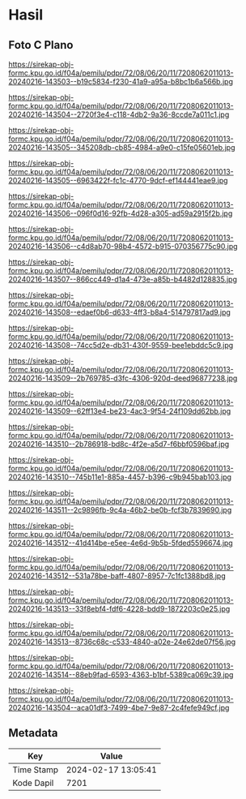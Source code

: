 # Hasil

## Foto C Plano

https://sirekap-obj-formc.kpu.go.id/f04a/pemilu/pdpr/72/08/06/20/11/7208062011013-20240216-143503--b19c5834-f230-41a9-a95a-b8bc1b6a566b.jpg

https://sirekap-obj-formc.kpu.go.id/f04a/pemilu/pdpr/72/08/06/20/11/7208062011013-20240216-143504--2720f3e4-c118-4db2-9a36-8ccde7a011c1.jpg

https://sirekap-obj-formc.kpu.go.id/f04a/pemilu/pdpr/72/08/06/20/11/7208062011013-20240216-143505--345208db-cb85-4984-a9e0-c15fe05601eb.jpg

https://sirekap-obj-formc.kpu.go.id/f04a/pemilu/pdpr/72/08/06/20/11/7208062011013-20240216-143505--6963422f-fc1c-4770-9dcf-ef144441eae9.jpg

https://sirekap-obj-formc.kpu.go.id/f04a/pemilu/pdpr/72/08/06/20/11/7208062011013-20240216-143506--096f0d16-92fb-4d28-a305-ad59a2915f2b.jpg

https://sirekap-obj-formc.kpu.go.id/f04a/pemilu/pdpr/72/08/06/20/11/7208062011013-20240216-143506--c4d8ab70-98b4-4572-b915-070356775c90.jpg

https://sirekap-obj-formc.kpu.go.id/f04a/pemilu/pdpr/72/08/06/20/11/7208062011013-20240216-143507--866cc449-d1a4-473e-a85b-b4482d128835.jpg

https://sirekap-obj-formc.kpu.go.id/f04a/pemilu/pdpr/72/08/06/20/11/7208062011013-20240216-143508--edaef0b6-d633-4ff3-b8a4-514797817ad9.jpg

https://sirekap-obj-formc.kpu.go.id/f04a/pemilu/pdpr/72/08/06/20/11/7208062011013-20240216-143508--74cc5d2e-db31-430f-9559-bee1ebddc5c9.jpg

https://sirekap-obj-formc.kpu.go.id/f04a/pemilu/pdpr/72/08/06/20/11/7208062011013-20240216-143509--2b769785-d3fc-4306-920d-deed96877238.jpg

https://sirekap-obj-formc.kpu.go.id/f04a/pemilu/pdpr/72/08/06/20/11/7208062011013-20240216-143509--62ff13e4-be23-4ac3-9f54-24f109dd62bb.jpg

https://sirekap-obj-formc.kpu.go.id/f04a/pemilu/pdpr/72/08/06/20/11/7208062011013-20240216-143510--2b786918-bd8c-4f2e-a5d7-f6bbf0596baf.jpg

https://sirekap-obj-formc.kpu.go.id/f04a/pemilu/pdpr/72/08/06/20/11/7208062011013-20240216-143510--745b11e1-885a-4457-b396-c9b945bab103.jpg

https://sirekap-obj-formc.kpu.go.id/f04a/pemilu/pdpr/72/08/06/20/11/7208062011013-20240216-143511--2c9896fb-9c4a-46b2-be0b-fcf3b7839690.jpg

https://sirekap-obj-formc.kpu.go.id/f04a/pemilu/pdpr/72/08/06/20/11/7208062011013-20240216-143512--41d414be-e5ee-4e6d-9b5b-5fded5596674.jpg

https://sirekap-obj-formc.kpu.go.id/f04a/pemilu/pdpr/72/08/06/20/11/7208062011013-20240216-143512--531a78be-baff-4807-8957-7c1fc1388bd8.jpg

https://sirekap-obj-formc.kpu.go.id/f04a/pemilu/pdpr/72/08/06/20/11/7208062011013-20240216-143513--33f8ebf4-fdf6-4228-bdd9-1872203c0e25.jpg

https://sirekap-obj-formc.kpu.go.id/f04a/pemilu/pdpr/72/08/06/20/11/7208062011013-20240216-143513--8736c68c-c533-4840-a02e-24e62de07f56.jpg

https://sirekap-obj-formc.kpu.go.id/f04a/pemilu/pdpr/72/08/06/20/11/7208062011013-20240216-143514--88eb9fad-6593-4363-b1bf-5389ca069c39.jpg

https://sirekap-obj-formc.kpu.go.id/f04a/pemilu/pdpr/72/08/06/20/11/7208062011013-20240216-143504--aca01df3-7499-4be7-9e87-2c4fefe949cf.jpg


## Metadata

| Key        | Value               |
| ---------- | ------------------- |
| Time Stamp | 2024-02-17 13:05:41 |
| Kode Dapil | 7201                |



